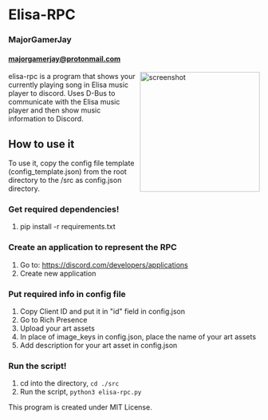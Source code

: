 # Elisa-RPC

### MajorGamerJay
#### majorgamerjay@protonmail.com

<img src="https://i.imgur.com/3YvZzRV.png" alt="screenshot" align="right" height=240px>
elisa-rpc is a program that shows your currently playing song in Elisa music
player to discord. Uses D-Bus to communicate with the Elisa music player and
then show music information to Discord.

## How to use it

To use it, copy the config file template (config_template.json)
from the root directory to the /src as config.json directory.

### Get required dependencies!

1. pip install -r requirements.txt

### Create an application to represent the RPC

1. Go to: https://discord.com/developers/applications
2. Create new application

### Put required info in config file

1. Copy Client ID and put it in "id" field in config.json
2. Go to Rich Presence
3. Upload your art assets
4. In place of image_keys in config.json, place the name of your art assets
5. Add description for your art asset in config.json

### Run the script!

1. cd into the directory, `cd ./src`
2. Run the script, `python3 elisa-rpc.py`

This program is created under MIT License.
